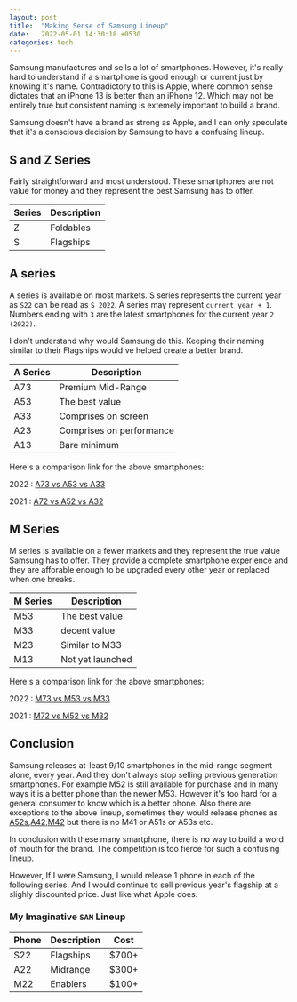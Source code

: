 ```yaml
---
layout: post
title:  "Making Sense of Samsung Lineup"
date:   2022-05-01 14:30:18 +0530
categories: tech
---
```


Samsung manufactures and sells a lot of smartphones. However, it's really hard to understand if a smartphone is good enough or current just by knowing it's name. 
Contradictory to this is Apple, where common sense dictates that an iPhone 13 is better than an iPhone 12. 
Which may not be entirely true but consistent naming is extemely important to build a brand. 

Samsung doesn't have a brand as strong as Apple, and I can only speculate that it's a conscious decision by Samsung to have a confusing lineup. 

## S and Z Series

Fairly straightforward and most understood. These smartphones are not value for money and they represent the best Samsung has to offer. 

| Series      | Description |
| ----------- | ----------- |
| Z           | Foldables   |
| S           | Flagships   |

## A series

A series is available on most markets. S series represents the current year as `S22` can be read as `S 2022`. 
A series may represent `current year + 1`. Numbers ending with `3` are the latest smartphones for the current year `2` `(2022)`. 

I don't understand why would Samsung do this. Keeping their naming similar to their Flagships would've helped create a better brand. 

| A Series      | Description |
| ----------- | ----------- |
| A73         | Premium Mid-Range   |
| A53         | The best value   |
| A33         | Comprises on screen   |
| A23         | Comprises on performance   |
| A13         | Bare minimum   |

Here's a comparison link for the above smartphones: 

2022 : [A73 vs A53 vs A33](https://www.gsmarena.com/compare.php3?idPhone1=11257&idPhone2=11268&idPhone3=11429)

2021 : [A72 vs A52 vs A32](https://www.gsmarena.com/compare.php3?idPhone1=10469&idPhone2=10631&idPhone3=10753)

## M Series

M series is available on a fewer markets and they represent the true value Samsung has to offer. 
They provide a complete smartphone experience and they are afforable enough to be upgraded every other year or replaced when one breaks. 

| M Series      | Description |
| ----------- | ----------- |
| M53         | The best value   |
| M33         | decent value |
| M23         | Similar to M33  |
| M13         | Not yet launched |

Here's a comparison link for the above smartphones:

2022 : [M73 vs M53 vs M33](https://www.gsmarena.com/compare.php3?idPhone1=11439&idPhone2=11404&idPhone3=11403)

2021 : [M72 vs M52 vs M32](https://www.gsmarena.com/compare.php3?idPhone1=11110&idPhone2=11062&idPhone3=11011)

## Conclusion 

Samsung releases at-least 9/10 smartphones in the mid-range segment alone, every year. And they don't always stop selling previous generation smartphones. For example M52 is still available for purchase and in many ways it is a better phone than the newer M53. However it's too hard for a general consumer to know which is a better phone. Also there are exceptions to the above lineup, sometimes they would release phones as [A52s,A42,M42](https://www.gsmarena.com/compare.php3?idPhone1=11110&idPhone2=11062&idPhone3=11011) but there is no M41 or A51s or A53s etc. 

In conclusion with these many smartphone, there is no way to build a word of mouth for the brand. The competition is too fierce for such a confusing lineup. 

However, If I were Samsung, I would release 1 phone in each of the following series. And I would continue to sell previous year's flagship at a slighly discounted price. Just like what Apple does. 

### My Imaginative `SAM` Lineup 

| Phone      | Description | Cost        |
| ----------- | ----------- | ----------- |
| S22           | Flagships   | $700+       |
| A22           | Midrange   | $300+       |
| M22           | Enablers   | $100+       |
